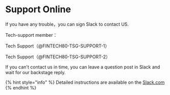 # Support Online

If you have any trouble，you can sign Slack to contact US.

Tech-support member：

Tech Support（@FINTECH80-TSG-SUPPORT-1）

Tech Support（@FINTECH80-TSG-SUPPORT-2）

If you can't contact us in time, you can leave a question post in Slack and wait for our backstage reply.

{% hint style="info" %}
Detailed instructions are available on the [Slack.com](https://slack.com/help/articles/360059928654-How-to-use-Slack--your-quick-start-guide)
{% endhint %}





